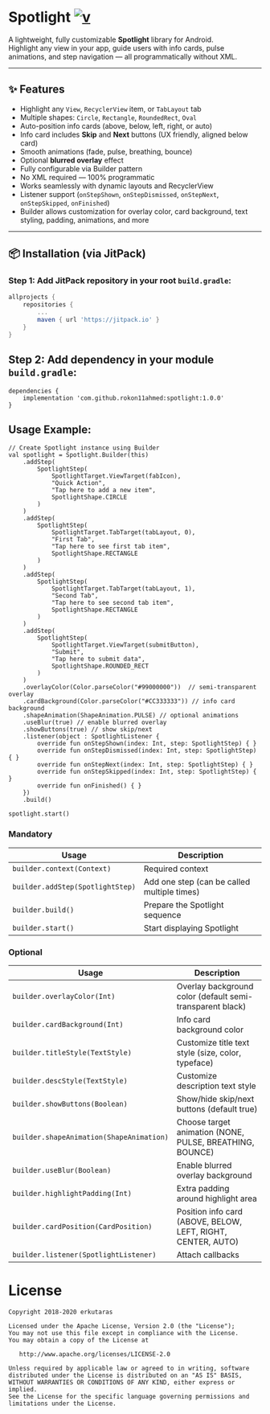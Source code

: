 # Spotlight [![v](https://img.shields.io/github/tag/KeepSafe/TapTargetView.svg?label=jitpack)](https://jitpack.io/#Rokon11Ahmed/Spotlight)

A lightweight, fully customizable **Spotlight** library for Android.  
Highlight any view in your app, guide users with info cards, pulse animations, and step navigation — all programmatically without XML.  

---

## ✨ Features

- Highlight any `View`, `RecyclerView` item, or `TabLayout` tab
- Multiple shapes: `Circle`, `Rectangle`, `RoundedRect`, `Oval`
- Auto-position info cards (above, below, left, right, or auto)
- Info card includes **Skip** and **Next** buttons (UX friendly, aligned below card)
- Smooth animations (fade, pulse, breathing, bounce)
- Optional **blurred overlay** effect
- Fully configurable via Builder pattern
- No XML required — 100% programmatic
- Works seamlessly with dynamic layouts and RecyclerView
- Listener support (`onStepShown`, `onStepDismissed`, `onStepNext`, `onStepSkipped`, `onFinished`)
- Builder allows customization for overlay color, card background, text styling, padding, animations, and more

---

## 📦 Installation (via JitPack)

### Step 1: Add JitPack repository in your root `build.gradle`:

```gradle
allprojects {
    repositories {
        ...
        maven { url 'https://jitpack.io' }
    }
}
```
## Step 2: Add dependency in your module `build.gradle`:

```
dependencies {
    implementation 'com.github.rokon11ahmed:spotlight:1.0.0'
}
```
## Usage Example:

```
// Create Spotlight instance using Builder
val spotlight = Spotlight.Builder(this)
    .addStep(
        SpotlightStep(
            SpotlightTarget.ViewTarget(fabIcon),
            "Quick Action",
            "Tap here to add a new item",
            SpotlightShape.CIRCLE
        )
    )
    .addStep(
        SpotlightStep(
            SpotlightTarget.TabTarget(tabLayout, 0),
            "First Tab",
            "Tap here to see first tab item",
            SpotlightShape.RECTANGLE
        )
    )
    .addStep(
        SpotlightStep(
            SpotlightTarget.TabTarget(tabLayout, 1),
            "Second Tab",
            "Tap here to see second tab item",
            SpotlightShape.RECTANGLE
        )
    )
    .addStep(
        SpotlightStep(
            SpotlightTarget.ViewTarget(submitButton),
            "Submit",
            "Tap here to submit data",
            SpotlightShape.ROUNDED_RECT
        )
    )
    .overlayColor(Color.parseColor("#99000000"))  // semi-transparent overlay
    .cardBackground(Color.parseColor("#CC333333")) // info card background
    .shapeAnimation(ShapeAnimation.PULSE) // optional animations
    .useBlur(true) // enable blurred overlay
    .showButtons(true) // show skip/next
    .listener(object : SpotlightListener {
        override fun onStepShown(index: Int, step: SpotlightStep) { }
        override fun onStepDismissed(index: Int, step: SpotlightStep) { }
        override fun onStepNext(index: Int, step: SpotlightStep) { }
        override fun onStepSkipped(index: Int, step: SpotlightStep) { }
        override fun onFinished() { }
    })
    .build()

spotlight.start()
```

### Mandatory
| Usage         | Description | 
| ------------- |-------------| 
| `builder.context(Context)`        |  Required context             |
| `builder.addStep(SpotlightStep)` |  Add one step (can be called multiple times)|
| `builder.build()` |  Prepare the Spotlight sequence| 
| `builder.start()` |  Start displaying Spotlight| 

### Optional
| Usage                                | Description                                                                           | 
| ------------------------------------ |-------------------------------------------------------------------------------------- | 
| `builder.overlayColor(Int)`     |  Overlay background color (default semi-transparent black) | 
| `builder.cardBackground(Int)`   |  Info card background color                                | 
| `builder.titleStyle(TextStyle)`         |  Customize title text style (size, color, typeface)                                                       | 
| `builder.descStyle(TextStyle)`  |  Customize description text style                                            | 
| `builder.showButtons(Boolean)`  |  Show/hide skip/next buttons (default true)                                 | 
| `builder.shapeAnimation(ShapeAnimation)`     |  Choose target animation (NONE, PULSE, BREATHING, BOUNCE)                                                           | 
| `builder.useBlur(Boolean)`     |  Enable blurred overlay background                  |
| `builder.highlightPadding(Int)`     |  Extra padding around highlight area           |
| `builder.cardPosition(CardPosition)`     |  Position info card (ABOVE, BELOW, LEFT, RIGHT, CENTER, AUTO)       |
| `builder.listener(SpotlightListener)`       |  Attach callbacks                                                        | 

# License

    Copyright 2018-2020 erkutaras

    Licensed under the Apache License, Version 2.0 (the "License");
    You may not use this file except in compliance with the License.
    You may obtain a copy of the License at

       http://www.apache.org/licenses/LICENSE-2.0

    Unless required by applicable law or agreed to in writing, software
    distributed under the License is distributed on an "AS IS" BASIS,
    WITHOUT WARRANTIES OR CONDITIONS OF ANY KIND, either express or implied.
    See the License for the specific language governing permissions and
    limitations under the License.
